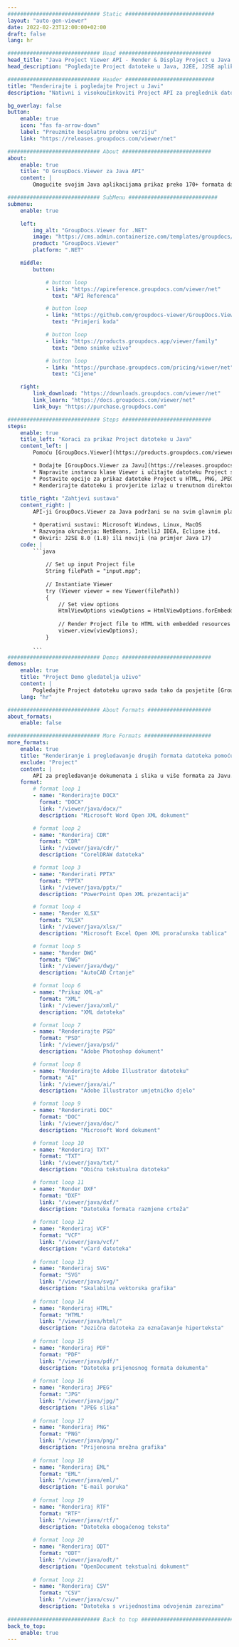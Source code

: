 ```yaml
---
############################# Static ############################
layout: "auto-gen-viewer"
date: 2022-02-23T12:00:00+02:00
draft: false
lang: hr

############################# Head #############################
head_title: "Java Project Viewer API - Render & Display Project u Java aplikacijama"
head_description: "Pogledajte Project datoteke u Java, J2EE, J2SE aplikacijama. Podržava pregledavanje više od 170 formata dokumenata i slikovnih datoteka u HTML, PDF ili slikovnom načinu s naprednim značajkama za upravljanje opcijama pregledavanja dokumenata."

############################# Header ############################
title: "Renderirajte i pogledajte Project u Javi" 
description: "Nativni i visokoučinkoviti Project API za preglednik datoteka za aplikacije temeljene na Javi, J2EE i J2SE, podržavajući širok raspon dodatnih značajki za prilagodbu izgleda formata izlaznog dokumenta." 

bg_overlay: false
button:
    enable: true
    icon: "fas fa-arrow-down"
    label: "Preuzmite besplatnu probnu verziju"
    link: "https://releases.groupdocs.com/viewer/net"

############################# About ############################
about:
    enable: true
    title: "O GroupDocs.Viewer za Java API" 
    content: |
        Omogućite svojim Java aplikacijama prikaz preko 170+ formata datoteka u HTML, PDF ili slikovnim načinima koristeći GroupDocs.Viewer za Java API bez instaliranja dodatnog softvera; kao što su Microsoft Office, Apache Open Office, Adobe Acrobat Reader itd. Programeri mogu lako pregledavati sve popularne slike i vrste dokumenata uključujući Microsoft Office, OpenDocument, HTML, PDF, arhivu, dijagrame, Photoshop, AutoCAD i formate programskih jezika unutar Java aplikacija s brzo i najkvalitetnije renderiranje.

############################# SubMenu ############################
submenu:
    enable: true

    left:
        img_alt: "GroupDocs.Viewer for .NET"
        image: "https://cms.admin.containerize.com/templates/groupdocs/images/product-logos/90x90-noborder/groupdocs-viewer-net.png"
        product: "GroupDocs.Viewer"
        platform: ".NET"

    middle:
        button:

            # button loop
            - link: "https://apireference.groupdocs.com/viewer/net"
              text: "API Referenca"

            # button loop
            - link: "https://github.com/groupdocs-viewer/GroupDocs.Viewer-for-.NET"
              text: "Primjeri koda"

            # button loop
            - link: "https://products.groupdocs.app/viewer/family"
              text: "Demo snimke uživo"

            # button loop
            - link: "https://purchase.groupdocs.com/pricing/viewer/net"
              text: "Cijene"

    right:
        link_download: "https://downloads.groupdocs.com/viewer/net"
        link_learn: "https://docs.groupdocs.com/viewer/net"
        link_buy: "https://purchase.groupdocs.com"

############################# Steps ############################
steps:
    enable: true
    title_left: "Koraci za prikaz Project datoteke u Java" 
    content_left: |
        Pomoću [GroupDocs.Viewer](https://products.groupdocs.com/viewer/java/) možete prikazati Project u HTML, JPEG, PNG ili PDF u nekoliko koraka.

        * Dodajte [GroupDocs.Viewer za Javu](https://releases.groupdocs.com/viewer/java/) kao ovisnost svom projektu. 
        * Napravite instancu klase Viewer i učitajte datoteku Project s punim putem. 
        * Postavite opcije za prikaz datoteke Project u HTML, PNG, JPEG ili PDF formatu. 
        * Renderirajte datoteku i provjerite izlaz u trenutnom direktoriju. 
        
    title_right: "Zahtjevi sustava" 
    content_right: |
        API-ji GroupDocs.Viewer za Java podržani su na svim glavnim platformama i operativnim sustavima. Prije izvršavanja koda u nastavku, provjerite imate li sljedeće preduvjete instalirane na vašem sustavu.

        * Operativni sustavi: Microsoft Windows, Linux, MacOS 
        * Razvojna okruženja: NetBeans, IntelliJ IDEA, Eclipse itd. 
        * Okviri: J2SE 8.0 (1.8) ili noviji (na primjer Java 17) 
    code: |
        ```java
                        
            // Set up input Project file
            String filePath = "input.mpp";
        
            // Instantiate Viewer
            try (Viewer viewer = new Viewer(filePath))
            {
            	// Set view options 
            	HtmlViewOptions viewOptions = HtmlViewOptions.forEmbeddedResources();
                    
            	// Render Project file to HTML with embedded resources
            	viewer.view(viewOptions);
            }
             
        ```
############################# Demos ############################
demos:
    enable: true
    title: "Project Demo gledatelja uživo"
    content: |
        Pogledajte Project datoteku upravo sada tako da posjetite [GroupDocs.Viewer Online Apps](https://products.groupdocs.app/viewer/project) web mjesto.
    lang: "hr"

############################# About Formats ####################
about_formats:
    enable: false

############################# More Formats #####################
more_formats:
    enable: true
    title: "Renderiranje i pregledavanje drugih formata datoteka pomoću Java"
    exclude: "Project"
    content: |
        API za pregledavanje dokumenata i slika u više formata za Javu. U nastavku pogledajte neke od popularnih formata datoteka bez vanjskih preglednika.
    format: 
        # format loop 1
        - name: "Renderirajte DOCX"
          format: "DOCX"
          link: "/viewer/java/docx/"
          description: "Microsoft Word Open XML dokument" 

        # format loop 2
        - name: "Renderiraj CDR" 
          format: "CDR"
          link: "/viewer/java/cdr/"
          description: "CorelDRAW datoteka" 

        # format loop 3
        - name: "Renderirati PPTX"
          format: "PPTX"
          link: "/viewer/java/pptx/"
          description: "PowerPoint Open XML prezentacija" 

        # format loop 4
        - name: "Render XLSX"
          format: "XLSX"
          link: "/viewer/java/xlsx/"
          description: "Microsoft Excel Open XML proračunska tablica" 

        # format loop 5
        - name: "Render DWG"
          format: "DWG"
          link: "/viewer/java/dwg/"
          description: "AutoCAD Crtanje"

        # format loop 6
        - name: "Prikaz XML-a"
          format: "XML"
          link: "/viewer/java/xml/"
          description: "XML datoteka"

        # format loop 7
        - name: "Renderirajte PSD"
          format: "PSD"
          link: "/viewer/java/psd/"
          description: "Adobe Photoshop dokument"

        # format loop 8
        - name: "Renderirajte Adobe Illustrator datoteku"
          format: "AI"
          link: "/viewer/java/ai/"
          description: "Adobe Illustrator umjetničko djelo"

        # format loop 9
        - name: "Renderirati DOC"
          format: "DOC"
          link: "/viewer/java/doc/"
          description: "Microsoft Word dokument" 

        # format loop 10
        - name: "Renderiraj TXT" 
          format: "TXT"
          link: "/viewer/java/txt/"
          description: "Obična tekstualna datoteka" 

        # format loop 11
        - name: "Render DXF" 
          format: "DXF"
          link: "/viewer/java/dxf/"
          description: "Datoteka formata razmjene crteža"  
          
        # format loop 12
        - name: "Renderiraj VCF"
          format: "VCF"
          link: "/viewer/java/vcf/"
          description: "vCard datoteka"  
              
        # format loop 13
        - name: "Renderiraj SVG"
          format: "SVG"
          link: "/viewer/java/svg/"
          description: "Skalabilna vektorska grafika" 
          
        # format loop 14
        - name: "Renderiraj HTML"
          format: "HTML"
          link: "/viewer/java/html/"
          description: "Jezična datoteka za označavanje hiperteksta" 
          
        # format loop 15
        - name: "Renderiraj PDF"
          format: "PDF"
          link: "/viewer/java/pdf/"
          description: "Datoteka prijenosnog formata dokumenta"
          
        # format loop 16
        - name: "Renderiraj JPEG"
          format: "JPG"
          link: "/viewer/java/jpg/"
          description: "JPEG slika"
          
        # format loop 17
        - name: "Renderiraj PNG"
          format: "PNG"
          link: "/viewer/java/png/"
          description: "Prijenosna mrežna grafika" 
          
        # format loop 18
        - name: "Renderiraj EML"
          format: "EML"
          link: "/viewer/java/eml/"
          description: "E-mail poruka" 
          
        # format loop 19
        - name: "Renderiraj RTF"
          format: "RTF"
          link: "/viewer/java/rtf/"
          description: "Datoteka obogaćenog teksta" 
          
        # format loop 20
        - name: "Renderiraj ODT"
          format: "ODT"
          link: "/viewer/java/odt/"
          description: "OpenDocument tekstualni dokument" 
          
        # format loop 21
        - name: "Renderiraj CSV"
          format: "CSV"
          link: "/viewer/java/csv/"
          description: "Datoteka s vrijednostima odvojenim zarezima" 
          
############################# Back to top ###############################
back_to_top:
    enable: true
---
```

